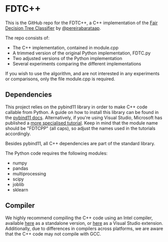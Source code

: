 # FDTC++

This is the GitHub repo for the FDTC++, a C++ implementation of the [Fair Decision Tree Classifier](https://github.com/pereirabarataap/fair_tree_classifier/blob/main/fair_trees.py) by [@pereirabarataap](https://github.com/pereirabarataap). 

The repo consists of:
- The C++ implementation, contained in module.cpp
- A trimmed version of the original Python implementation, FDTC.py
- Two adjusted versions of the Python implementation
- Several experiments comparing the different implementations

If you wish to use the algorithm, and are not interested in any experiments or comparisons, only the file module.cpp is required.


## Dependencies

This project relies on the pybind11 library in order to make C++ code callable from Python. A guide on how to install this library can be found in the [pybind11 docs](https://pybind11.readthedocs.io/en/stable/installing.html). Alternatively, if you're using Visual Studio, Microsoft has published a [more specialised tutorial](https://learn.microsoft.com/en-us/visualstudio/python/working-with-c-cpp-python-in-visual-studio). Keep in mind that the module name should be "FDTCPP" (all caps), so adjust the names used in the tutorials accordingly. 

Besides pybind11, all C++ dependencies are part of the standard library.

The Python code requires the following modules:
- numpy
- pandas
- multiprocessing
- scipy
- joblib
- sklearn


## Compiler

We highly recommend compiling the C++ code using an Intel compiler, available [here](https://www.intel.com/content/www/us/en/developer/tools/oneapi/dpc-compiler.html) as a standalone version, or [here](https://marketplace.visualstudio.com/items?itemName=intel-corporation.dpcpponline) as a Visual Studio extension.
Additionally, due to differences in compilers across platforms, we are aware that the C++ code may not compile with GCC.
